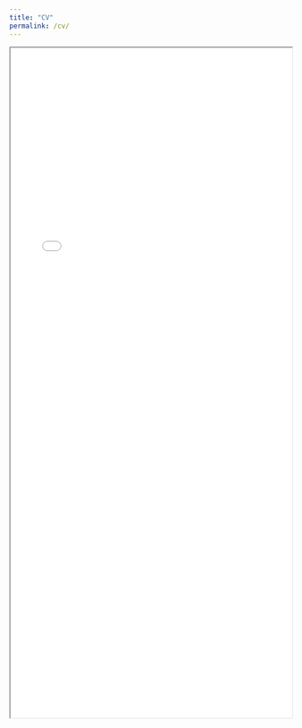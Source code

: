 ```yaml
---
title: "CV"
permalink: /cv/
---
```


<iframe src="currentCV.pdf" width="100%" height="1200px"></iframe>
